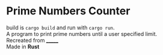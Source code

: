 # Prime Numbers Counter

build is `cargo build` and run with `cargo run`.<br>
A program to print prime numbers until a user specified limit.<br>
Recreated from [_____](https://github.com/MagmaCubes1133/PrimePrint)<br>
Made in **Rust**


